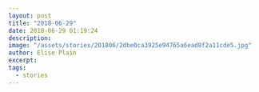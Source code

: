 ```yaml
---
layout: post
title: "2018-06-29"
date: 2018-06-29 01:19:24
description: 
image: "/assets/stories/201806/2dbe0ca3925e94765a6ead8f2a11cde5.jpg"
author: Elise Plain
excerpt: 
tags: 
  - stories
---
```



<p></p>
